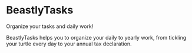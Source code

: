 # BeastlyTasks

Organize your tasks and daily work!

BeastlyTasks helps you to organize your daily to yearly work, from tickling
your turtle every day to your annual tax declaration.
